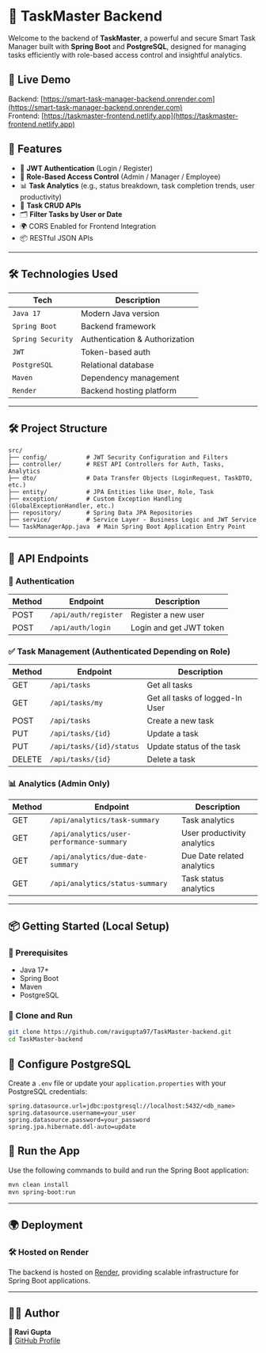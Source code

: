 # 🧠 TaskMaster Backend

Welcome to the backend of **TaskMaster**, a powerful and secure Smart Task Manager built with **Spring Boot** and **PostgreSQL**, designed for managing tasks efficiently with role-based access control and insightful analytics.

## 🚀 Live Demo

Backend: [https://smart-task-manager-backend.onrender.com](https://smart-task-manager-backend.onrender.com)  
Frontend: [https://taskmaster-frontend.netlify.app](https://taskmaster-frontend.netlify.app)

## 📌 Features

- 🔐 **JWT Authentication** (Login / Register)
- 👥 **Role-Based Access Control** (Admin / Manager / Employee)
- 📊 **Task Analytics** (e.g., status breakdown, task completion trends, user productivity)
- 🧾 **Task CRUD APIs**
- 🗂️ **Filter Tasks by User or Date**
- 🌍 CORS Enabled for Frontend Integration
- 📦 RESTful JSON APIs

---

## 🛠️ Technologies Used

| Tech | Description |
|------|-------------|
| `Java 17` | Modern Java version |
| `Spring Boot` | Backend framework |
| `Spring Security` | Authentication & Authorization |
| `JWT` | Token-based auth |
| `PostgreSQL` | Relational database |
| `Maven` | Dependency management |
| `Render` | Backend hosting platform |

---

## 🛠️ Project Structure

```
src/
├── config/           # JWT Security Configuration and Filters
├── controller/       # REST API Controllers for Auth, Tasks, Analytics
├── dto/              # Data Transfer Objects (LoginRequest, TaskDTO, etc.)
├── entity/           # JPA Entities like User, Role, Task
├── exception/        # Custom Exception Handling (GlobalExceptionHandler, etc.)
├── repository/       # Spring Data JPA Repositories
├── service/          # Service Layer - Business Logic and JWT Service
└── TaskManagerApp.java  # Main Spring Boot Application Entry Point
```

---

## 📡 API Endpoints

### 🔐 Authentication
| Method | Endpoint | Description |
|--------|----------|-------------|
| POST | `/api/auth/register` | Register a new user |
| POST | `/api/auth/login` | Login and get JWT token |

### ✅ Task Management (Authenticated Depending on Role)
| Method | Endpoint | Description |
|--------|----------|-------------|
| GET | `/api/tasks` | Get all tasks |
| GET | `/api/tasks/my` | Get all tasks of logged-In User |
| POST | `/api/tasks` | Create a new task |
| PUT | `/api/tasks/{id}` | Update a task |
| PUT | `/api/tasks/{id}/status` | Update status of the task |
| DELETE | `/api/tasks/{id}` | Delete a task |

### 📊 Analytics (Admin Only)
| Method | Endpoint | Description |
|--------|----------|-------------|
| GET | `/api/analytics/task-summary` | Task analytics |
| GET | `/api/analytics/user-performance-summary` | User productivity analytics |
| GET | `/api/analytics/due-date-summary` | Due Date related analytics |
| GET | `/api/analytics/status-summary` | Task status analytics |

---

## 📦 Getting Started (Local Setup)

### 🔧 Prerequisites
- Java 17+
- Spring Boot
- Maven
- PostgreSQL

### 🧪 Clone and Run

```bash
git clone https://github.com/ravigupta97/TaskMaster-backend.git
cd TaskMaster-backend
```

## 🔐 Configure PostgreSQL

Create a `.env` file or update your `application.properties` with your PostgreSQL credentials:

```properties
spring.datasource.url=jdbc:postgresql://localhost:5432/<db_name>
spring.datasource.username=your_user
spring.datasource.password=your_password
spring.jpa.hibernate.ddl-auto=update
```

## 🚀 Run the App

Use the following commands to build and run the Spring Boot application:

```bash
mvn clean install
mvn spring-boot:run

```
---

## 🌍 Deployment

### 🛠 Hosted on Render

The backend is hosted on [Render](https://render.com), providing scalable infrastructure for Spring Boot applications.

---

## 🧑‍💻 Author

**👤 Ravi Gupta**  
🔗 [GitHub Profile](https://github.com/ravigupta97)


